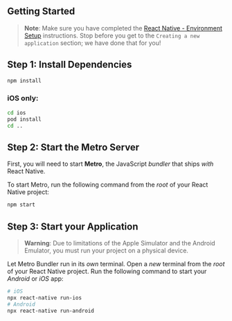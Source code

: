 ## Getting Started

> **Note**: Make sure you have completed the [React Native - Environment Setup](https://reactnative.dev/docs/environment-setup) instructions. Stop before you get to the `Creating a new application` section; we have done that for you!

## Step 1: Install Dependencies

```bash
npm install
```

### iOS only:

```bash
cd ios
pod install
cd ..
```

## Step 2: Start the Metro Server

First, you will need to start **Metro**, the JavaScript _bundler_ that ships _with_ React Native.

To start Metro, run the following command from the _root_ of your React Native project:

```bash
npm start
```

## Step 3: Start your Application

> **Warning**: Due to limitations of the Apple Simulator and the Android Emulator, you must run your project on a physical device.

Let Metro Bundler run in its _own_ terminal. Open a _new_ terminal from the _root_ of your React Native project. Run the following command to start your _Android_ or _iOS_ app:

```bash
# iOS
npx react-native run-ios
# Android
npx react-native run-android
```




